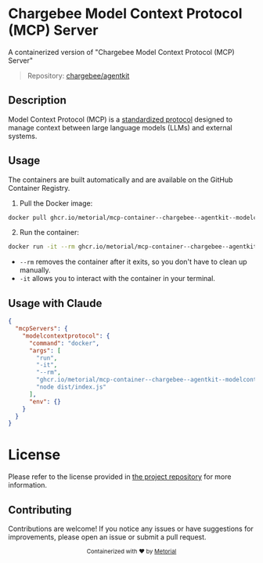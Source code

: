 
# Chargebee Model Context Protocol (MCP) Server

A containerized version of "Chargebee Model Context Protocol (MCP) Server"

> Repository: [chargebee/agentkit](https://github.com/chargebee/agentkit)

## Description

Model Context Protocol (MCP) is a [standardized protocol](https://modelcontextprotocol.io/introduction) designed to manage context between large language models (LLMs) and external systems.


## Usage

The containers are built automatically and are available on the GitHub Container Registry.

1. Pull the Docker image:

```bash
docker pull ghcr.io/metorial/mcp-container--chargebee--agentkit--modelcontextprotocol
```

2. Run the container:

```bash
docker run -it --rm ghcr.io/metorial/mcp-container--chargebee--agentkit--modelcontextprotocol 
```

- `--rm` removes the container after it exits, so you don't have to clean up manually.
- `-it` allows you to interact with the container in your terminal.



## Usage with Claude

```json
{
  "mcpServers": {
    "modelcontextprotocol": {
      "command": "docker",
      "args": [
        "run",
        "-it",
        "--rm",
        "ghcr.io/metorial/mcp-container--chargebee--agentkit--modelcontextprotocol",
        "node dist/index.js"
      ],
      "env": {}
    }
  }
}
```

# License

Please refer to the license provided in [the project repository](https://github.com/chargebee/agentkit) for more information.

## Contributing

Contributions are welcome! If you notice any issues or have suggestions for improvements, please open an issue or submit a pull request.

<div align="center">
  <sub>Containerized with ❤️ by <a href="https://metorial.com">Metorial</a></sub>
</div>
  